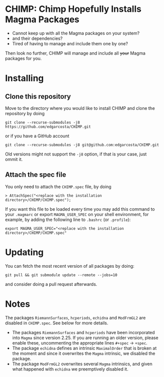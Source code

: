 # CHIMP: Chimp Hopefully Installs Magma Packages

- Cannot keep up with all the Magma packages on your system?
- and their dependencies?
- Tired of having to manage and include them one by one?

Then look no further, CHIMP will manage and include all ~~your~~ Magma packages for you.

# Installing

## Clone this repository
Move to the directory where you would like to install CHIMP and clone the repository by doing
```
git clone --recurse-submodules -j8 https://github.com/edgarcosta/CHIMP.git
```
or if you have a GitHub account
```
git clone --recurse-submodules -j8 git@github.com:edgarcosta/CHIMP.git
```

Old versions might not support the `-j8` option, if that is your case, just ommit it.

## Attach the spec file

You only need to attach the `CHIMP.spec` file, by doing
```
> AttachSpec("<replace with the installation directory>/CHIMP/CHIMP.spec");
```

If you want this file to be loaded every time you may add this command to your `.magmarc` or export `MAGMA_USER_SPEC` on your shell environment, for example, by adding the following line to `.bashrc` (or `.profile`):
```
export MAGMA_USER_SPEC="<replace with the installation directory>/CHIMP/CHIMP.spec"
```


# Updating

You can fetch the most recent version of all packages by doing:
```
git pull && git submodule update --remote --jobs=10
```
and consider doing a pull request afterwards.

# Notes

The packages `RiemannSurfaces`, `hcperiods`, `echidna` and `ModFrmGL2` are disabled in `CHIMP.spec`. See below for more details.

- The packages `RiemannSurfaces` and `hcperiods` have been incorporated into `Magma` since version 2.25. If you are running an older version, please enable these, uncommenting the appropriate lines `#+spec` -> `+spec`.
- The package `echidna` defines an intrinsic `MaximalOrder` that is broken at the moment and since it overwrites the `Magma` intrinsic, we disabled the package.
- The package `ModFrmGL2` overwrites several `Magma` intrinsics, and given what happened with `echidna` we preemptively disabled it.



